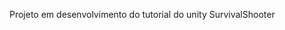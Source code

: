 Projeto em desenvolvimento do tutorial do unity SurvivalShooter






































